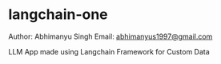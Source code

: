 # langchain-one

Author: Abhimanyu Singh
Email: abhimanyus1997@gmail.com

LLM App made using Langchain Framework for Custom Data